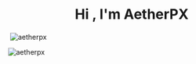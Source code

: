 <h1 align="center">Hi , I'm AetherPX</h1>

<p>&nbsp;<img align="center" src="https://github-readme-stats.vercel.app/api?username=aetherpx&show_icons=true&locale=en" alt="aetherpx" /></p>

<p><img align="center" src="https://github-readme-streak-stats.herokuapp.com/?user=aetherpx&" alt="aetherpx" /></p>
